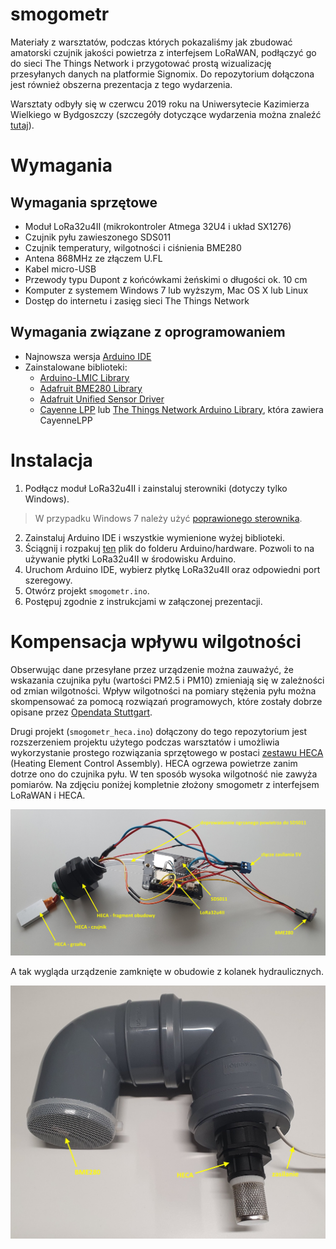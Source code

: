 # smogometr

Materiały z warsztatów, podczas których pokazaliśmy jak zbudować amatorski czujnik jakości powietrza z interfejsem LoRaWAN, podłączyć go do sieci The Things Network i przygotować prostą wizualizację przesyłanych danych na platformie Signomix. Do repozytorium dołączona jest również obszerna prezentacja z tego wydarzenia.

Warsztaty odbyły się w czerwcu 2019 roku na Uniwersytecie Kazimierza Wielkiego w Bydgoszczy (szczegóły dotyczące wydarzenia można znaleźć [tutaj](https://www.ukw.edu.pl/jednostka/del_instytut_mechaniki_i_informatyki_stosowanej/aktualnosci/39619)).

# Wymagania

## Wymagania sprzętowe

* Moduł LoRa32u4II (mikrokontroler Atmega 32U4 i układ SX1276)
* Czujnik pyłu zawieszonego SDS011
* Czujnik temperatury, wilgotności i ciśnienia BME280
* Antena 868MHz ze złączem U.FL
* Kabel micro-USB
* Przewody typu Dupont z końcówkami żeńskimi o długości ok. 10 cm
* Komputer z systemem Windows 7 lub wyższym, Mac OS X lub Linux
* Dostęp do internetu i zasięg sieci The Things Network

## Wymagania związane z oprogramowaniem
- Najnowsza wersja [Arduino IDE](https://www.arduino.cc/en/main/software)
- Zainstalowane biblioteki:
  - [Arduino-LMIC Library](https://github.com/matthijskooijman/arduino-lmic)
  - [Adafruit BME280 Library](https://github.com/adafruit/Adafruit_BME280_Library)
  - [Adafruit Unified Sensor Driver](https://github.com/adafruit/Adafruit_Sensor)
  - [Cayenne LPP](https://github.com/ElectronicCats/CayenneLPP) lub [The Things Network Arduino Library](https://github.com/TheThingsNetwork/arduino-device-lib), która zawiera CayenneLPP

# Instalacja

1. Podłącz moduł LoRa32u4II i zainstaluj sterowniki (dotyczy tylko Windows). 
> W przypadku Windows 7 należy użyć [poprawionego sterownika](hardware/w7driver.zip).
2. Zainstaluj Arduino IDE i wszystkie wymienione wyżej biblioteki.
3. Ściągnij i rozpakuj [ten](hardware/BSFrance.zip) plik do folderu Arduino/hardware. Pozwoli to na używanie płytki LoRa32u4II w środowisku Arduino.
4. Uruchom Arduino IDE, wybierz płytkę LoRa32u4II oraz odpowiedni port szeregowy.
5. Otwórz projekt `smogometr.ino`.
6. Postępuj zgodnie z instrukcjami w załączonej prezentacji.

# Kompensacja wpływu wilgotności

Obserwując dane przesyłane przez urządzenie można zauważyć, że wskazania czujnika pyłu (wartości PM2.5 i PM10) zmieniają się w zależności od zmian wilgotności. Wpływ wilgotności na pomiary stężenia pyłu można skompensować za pomocą rozwiązań programowych, które zostały dobrze opisane przez [Opendata Stuttgart](https://github.com/opendata-stuttgart/meta/wiki/EN-Correction-for-humidity).

Drugi projekt (`smogometr_heca.ino`) dołączony do tego repozytorium jest rozszerzeniem projektu użytego podczas warsztatów i umożliwia wykorzystanie prostego rozwiązania sprzętowego w postaci [zestawu HECA](https://nettigo.pl/products/nettigo-air-monitor-heca-kit-komora-grzalki-ptc-z-modulem-sterujacym) (Heating Element Control Assembly). HECA ogrzewa powietrze zanim dotrze ono do czujnika pyłu. W ten sposób wysoka wilgotność nie zawyża pomiarów. Na zdjęciu poniżej kompletnie złożony smogometr z interfejsem LoRaWAN i HECA.

![smogometr-heca-1](media/smogometr-heca-1.jpg)

A tak wygląda urządzenie zamknięte w obudowie z kolanek hydraulicznych.

![smogometr-heca-2](media/smogometr-heca-2.jpg)
